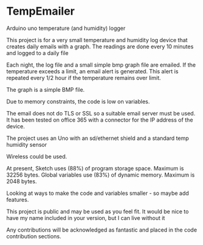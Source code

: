 # TempEmailer
Arduino uno temperature (and humidity) logger

This project is for a very small temperature and humidity log device that creates daily emails with a graph.
The readings are done every 10 minutes and logged to a daily file

Each night, the log file and a small simple bmp graph file are emailed.
If the temperature exceeds a limit, an email alert is generated. 
This alert is repeated every 1/2 hour if the temperature remains over limit.

The graph is a simple BMP file.

Due to memory constraints, the code is low on variables.

The email does not do TLS or SSL so a suitable email server must be used.
It has been tested on office 365 with a connector for the IP address of the device.

The project uses an Uno with an sd/ethernet shield and a standard temp humidity sensor

Wireless could be used.

At present,
Sketch uses (88%) of program storage space. Maximum is 32256 bytes.
Global variables use  (83%) of dynamic memory.
Maximum is 2048 bytes.

Looking at ways to make the code and variables smaller - so maybe add features.

This project is public and may be used as you feel fit. 
It would be nice to have my name included in your version, but I can live without it

Any contributions will be acknowledged as fantastic and placed in the code contribution sections.


